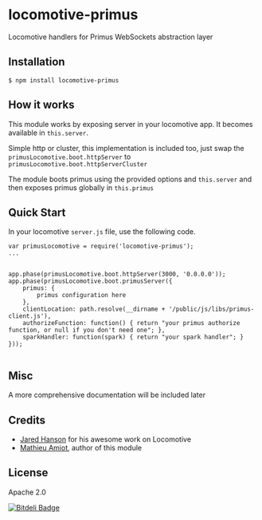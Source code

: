 # locomotive-primus

Locomotive handlers for Primus WebSockets abstraction layer


## Installation

	$ npm install locomotive-primus
	
## How it works

This module works by exposing server in your locomotive app.
It becomes available in `this.server`.

Simple http or cluster, this implementation is included too, just swap the `primusLocomotive.boot.httpServer` to `primusLocomotive.boot.httpServerCluster`

The module boots primus using the provided options and `this.server` and then exposes primus globally in `this.primus`
	
## Quick Start

In your locomotive `server.js` file, use the following code.

```
var primusLocomotive = require('locomotive-primus');
...


app.phase(primusLocomotive.boot.httpServer(3000, '0.0.0.0'));
app.phase(primusLocomotive.boot.primusServer({
    primus: {
        primus configuration here
    },
    clientLocation: path.resolve(__dirname + '/public/js/libs/primus-client.js'),
    authorizeFunction: function() { return "your primus authorize function, or null if you don't need one"; },
    sparkHandler: function(spark) { return "your spark handler"; }
}));


```

## Misc

A more comprehensive documentation will be included later

## Credits

  - [Jared Hanson](http://github.com/jaredhanson) for his awesome work on Locomotive
  - [Mathieu Amiot](http://github.com/OtaK), author of this module
  
## License

Apache 2.0


[![Bitdeli Badge](https://d2weczhvl823v0.cloudfront.net/OtaK/locomotive-primus/trend.png)](https://bitdeli.com/free "Bitdeli Badge")

